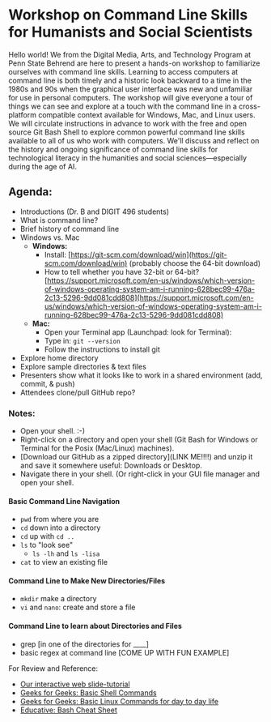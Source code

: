 # Workshop on Command Line Skills for Humanists and Social Scientists

Hello world! We from the Digital Media, Arts, and Technology Program at Penn State Behrend are here to present a hands-on workshop to familiarize ourselves with command line skills. Learning to access computers at command line is both timely and a historic look backward to a time in the 1980s and 90s when the graphical user interface was new and unfamiliar for use in personal computers. The workshop will give everyone a tour of things we can see and explore at a touch with the command line in a cross-platform compatible context available for Windows, Mac, and Linux users. We will circulate instructions in advance to work with the free and open source Git Bash Shell to explore common powerful command line skills available to all of us who work with computers. We'll discuss and reflect on the history and ongoing significance of command line skills for technological literacy in the humanities and social sciences—especially during the age of AI.

## Agenda: 

* Introductions (Dr. B and DIGIT 496 students)
* What is command line?
* Brief history of command line
* Windows vs. Mac
  * **Windows:**
    * Install: [https://git-scm.com/download/win](https://git-scm.com/download/win) (probably choose the 64-bit download)
    * How to tell whether you have 32-bit or 64-bit? [https://support.microsoft.com/en-us/windows/which-version-of-windows-operating-system-am-i-running-628bec99-476a-2c13-5296-9dd081cdd808](https://support.microsoft.com/en-us/windows/which-version-of-windows-operating-system-am-i-running-628bec99-476a-2c13-5296-9dd081cdd808)
  * **Mac:**
    * Open your Terminal app (Launchpad: look for Terminal):
    * Type in: `git --version`
    * Follow the instructions to install git
* Explore home directory
* Explore sample directories & text files
* Presenters show what it looks like to work in a shared environment (add, commit, & push)
* Attendees clone/pull GitHub repo?

### Notes:
* Open your shell. :-) 
* Right-click on a directory and open your shell (Git Bash for Windows or Terminal for the Posix (Mac/Linux) machines).
* [Download our GitHub as a zipped directory](LINK ME!!!!) and unzip it and save it somewhere useful: Downloads or Desktop. 
*  Navigate there in your shell. (Or right-click in your GUI file manager and open your shell.

#### Basic Command Line Navigation
* `pwd` from where you are
* `cd` down into a directory
* `cd` up with `cd ..`
* `ls` to "look see"
    * `ls -lh` and `ls -lisa` 
* `cat` to view an existing file

#### Command Line to Make New Directories/Files
* `mkdir` make a directory
* `vi` and `nano`: create and store a file

#### Command Line to learn about Directories and Files
* grep [in one of the directories for ____]
* basic regex at command line [COME UP WITH FUN EXAMPLE]

For Review and Reference:
* [Our interactive web slide-tutorial](https://slides.com/elisabeshero-bondar/shell-git-nav/)
* [Geeks for Geeks: Basic Shell Commands](https://www.geeksforgeeks.org/basic-shell-commands-in-linux/)
* [Geeks for Geeks: Basic Linux Commands for day to day life](https://www.geeksforgeeks.org/basic-linux-commands-day-day-life/)
* [Educative: Bash Cheat Sheet](https://www.educative.io/blog/bash-shell-command-cheat-sheet)

  


  

